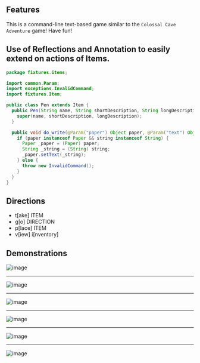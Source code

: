 ## Features

This is a command-line text-based game similar to the `Colossal Cave Adventure` game! Have fun!

## Use of Reflections and Annotation to easily extend on actions of Items.
```java
package fixtures.items;

import common.Param;
import exceptions.InvalidCommand;
import fixtures.Item;

public class Pen extends Item {
  public Pen(String name, String shortDescription, String longDescription) {
    super(name, shortDescription, longDescription);
  }

  public void do_write(@Param("paper") Object paper, @Param("text") Object string) throws InvalidCommand {
    if (paper instanceof Paper && string instanceof String) {
      Paper _paper = (Paper) paper;
      String _string = (String) string;
      _paper.setText(_string);
    } else {
      throw new InvalidCommand();
    }
  }
}

```

## Directions
  - t[ake]  ITEM
  - g[o]    DIRECTION
  - p[lace] ITEM
  - v[iew]  i[nventory]

## Demonstrations
![image](https://i.ibb.co/fMkm9n8/Screenshot-38.jpg)
***
![image](https://i.ibb.co/SthY0YR/Screenshot-39.jpg)
***
![image](https://i.ibb.co/7XDCkst/Screenshot-40.jpg)
***
![image](https://i.ibb.co/GFWzLwZ/Screenshot-41.jpg)
***
![image](https://i.ibb.co/3Cc2b9D/Screenshot-42.jpg)
***
![image](https://i.ibb.co/G3p8fMf/Screenshot-44.jpg)

